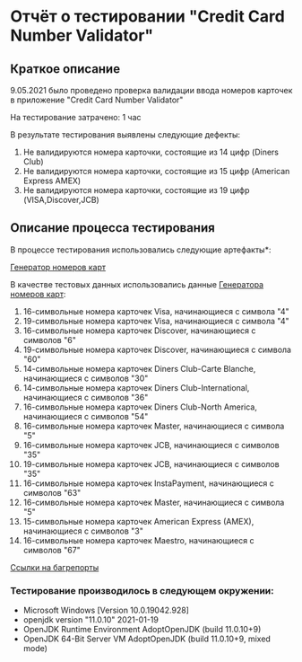 # Отчёт о тестировании "Credit Card Number Validator"
## Краткое описание
9.05.2021 было проведено проверка валидации ввода номеров карточек в приложение "Credit Card Number Validator"

На тестирование затрачено: 1 час

В результате тестирования выявлены следующие дефекты:


1. Не валидируются номера карточки, состоящие из 14 цифр (Diners Club)
1. Не валидируются номера карточки, состоящие из 15 цифр (American Express AMEX)   
1. Не валидируются номера карточки, состоящие из 19 цифр (VISA,Discover,JCB)

## Описание процесса тестирования
В процессе тестирования использовались следующие артефакты*:

[Генератор номеров карт](https://www.freeformatter.com/credit-card-number-generator-validator.html)


В качестве тестовых данных использовались данные [Генератора номеров карт](https://www.freeformatter.com/credit-card-number-generator-validator.html):

1. 16-символьные номера карточек Visa, начинающиеся с символа "4"
1. 19-символьные номера карточек Visa, начинающиеся с символа "4"
1. 16-символьные номера карточек Discover, начинающиеся с символов "6"   
1. 19-символьные номера карточек Discover, начинающиеся с символа "60"
1. 14-символьные номера карточек Diners Club-Carte Blanche, начинающиеся с символов "30"
1. 14-символьные номера карточек Diners Club-International, начинающиеся с символов "36"   
1. 16-символьные номера карточек Diners Club-North America, начинающиеся с символов "54"   
1. 16-символьные номера карточек Master, начинающиеся с символа "5"
1. 16-символьные номера карточек JCB, начинающиеся с символов "35"
1. 19-символьные номера карточек JCB, начинающиеся с символов "35"
1. 16-символьные номера карточек InstaPayment, начинающиеся с символов "63"
1. 16-символьные номера карточек Master, начинающиеся с символа "5"
1. 15-символьные номера карточек American Express (AMEX), начинающиеся с символов "3"
1. 16-символьные номера карточек Maestro, начинающиеся с символов "67"

[Ссылки на багрепорты](https://github.com/rubinov2016/netology_java_1.1/issues)

### Тестирование производилось в следующем окружении:

* Microsoft Windows [Version 10.0.19042.928]
* openjdk version "11.0.10" 2021-01-19
* OpenJDK Runtime Environment AdoptOpenJDK (build 11.0.10+9)
* OpenJDK 64-Bit Server VM AdoptOpenJDK (build 11.0.10+9, mixed mode)
